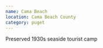 ```yaml
---
name: Cama Beach
location: Cama Beach County
category: puget
---
```


Preserved 1930s seaside tourist camp
